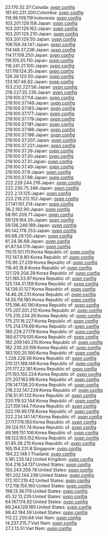 23.170.32.37:Canada: [ovpn config](vpn/23_170_32_37.ovpn)  
181.60.231.200:Colombia: [ovpn config](vpn/181_60_231_200.ovpn)  
118.99.109.119:Indonesia: [ovpn config](vpn/118_99_109_119.ovpn)  
103.201.129.158:Japan: [ovpn config](vpn/103_201_129_158.ovpn)  
103.201.129.162:Japan: [ovpn config](vpn/103_201_129_162.ovpn)  
103.201.129.210:Japan: [ovpn config](vpn/103_201_129_210.ovpn)  
103.201.129.50:Japan: [ovpn config](vpn/103_201_129_50.ovpn)  
106.159.34.147:Japan: [ovpn config](vpn/106_159_34_147.ovpn)  
114.148.37.236:Japan: [ovpn config](vpn/114_148_37_236.ovpn)  
114.17.108.250:Japan: [ovpn config](vpn/114_17_108_250.ovpn)  
118.105.55.110:Japan: [ovpn config](vpn/118_105_55_110.ovpn)  
118.241.21.100:Japan: [ovpn config](vpn/118_241_21_100.ovpn)  
121.119.124.35:Japan: [ovpn config](vpn/121_119_124_35.ovpn)  
126.39.120.50:Japan: [ovpn config](vpn/126_39_120_50.ovpn)  
133.167.46.92:Japan: [ovpn config](vpn/133_167_46_92.ovpn)  
153.232.227.56:Japan: [ovpn config](vpn/153_232_227_56.ovpn)  
218.227.35.235:Japan: [ovpn config](vpn/218_227_35_235.ovpn)  
219.100.37.114:Japan: [ovpn config](vpn/219_100_37_114.ovpn)  
219.100.37.146:Japan: [ovpn config](vpn/219_100_37_146.ovpn)  
219.100.37.163:Japan: [ovpn config](vpn/219_100_37_163.ovpn)  
219.100.37.177:Japan: [ovpn config](vpn/219_100_37_177.ovpn)  
219.100.37.179:Japan: [ovpn config](vpn/219_100_37_179.ovpn)  
219.100.37.181:Japan: [ovpn config](vpn/219_100_37_181.ovpn)  
219.100.37.186:Japan: [ovpn config](vpn/219_100_37_186.ovpn)  
219.100.37.198:Japan: [ovpn config](vpn/219_100_37_198.ovpn)  
219.100.37.207:Japan: [ovpn config](vpn/219_100_37_207.ovpn)  
219.100.37.221:Japan: [ovpn config](vpn/219_100_37_221.ovpn)  
219.100.37.26:Japan: [ovpn config](vpn/219_100_37_26.ovpn)  
219.100.37.30:Japan: [ovpn config](vpn/219_100_37_30.ovpn)  
219.100.37.31:Japan: [ovpn config](vpn/219_100_37_31.ovpn)  
219.100.37.49:Japan: [ovpn config](vpn/219_100_37_49.ovpn)  
219.100.37.9:Japan: [ovpn config](vpn/219_100_37_9.ovpn)  
219.100.37.98:Japan: [ovpn config](vpn/219_100_37_98.ovpn)  
222.229.244.219:Japan: [ovpn config](vpn/222_229_244_219.ovpn)  
222.230.75.248:Japan: [ovpn config](vpn/222_230_75_248.ovpn)  
222.2.13.125:Japan: [ovpn config](vpn/222_2_13_125.ovpn)  
223.219.212.152:Japan: [ovpn config](vpn/223_219_212_152.ovpn)  
27.141.101.214:Japan: [ovpn config](vpn/27_141_101_214.ovpn)  
36.2.192.90:Japan: [ovpn config](vpn/36_2_192_90.ovpn)  
58.191.209.71:Japan: [ovpn config](vpn/58_191_209_71.ovpn)  
59.129.164.26:Japan: [ovpn config](vpn/59_129_164_26.ovpn)  
59.136.246.189:Japan: [ovpn config](vpn/59_136_246_189.ovpn)  
60.142.178.253:Japan: [ovpn config](vpn/60_142_178_253.ovpn)  
60.68.29.130:Japan: [ovpn config](vpn/60_68_29_130.ovpn)  
61.24.36.68:Japan: [ovpn config](vpn/61_24_36_68.ovpn)  
61.87.54.179:Japan: [ovpn config](vpn/61_87_54_179.ovpn)  
110.15.101.111:Korea Republic of: [ovpn config](vpn/110_15_101_111.ovpn)  
112.147.8.80:Korea Republic of: [ovpn config](vpn/112_147_8_80.ovpn)  
115.95.27.229:Korea Republic of: [ovpn config](vpn/115_95_27_229.ovpn)  
118.40.18.8:Korea Republic of: [ovpn config](vpn/118_40_18_8.ovpn)  
121.129.204.28:Korea Republic of: [ovpn config](vpn/121_129_204_28.ovpn)  
121.185.53.97:Korea Republic of: [ovpn config](vpn/121_185_53_97.ovpn)  
125.134.31.159:Korea Republic of: [ovpn config](vpn/125_134_31_159.ovpn)  
14.138.51.127:Korea Republic of: [ovpn config](vpn/14_138_51_127.ovpn)  
14.46.26.231:Korea Republic of: [ovpn config](vpn/14_46_26_231.ovpn)  
14.55.116.180:Korea Republic of: [ovpn config](vpn/14_55_116_180.ovpn)  
175.196.40.190:Korea Republic of: [ovpn config](vpn/175_196_40_190.ovpn)  
175.207.201.212:Korea Republic of: [ovpn config](vpn/175_207_201_212.ovpn)  
175.210.234.26:Korea Republic of: [ovpn config](vpn/175_210_234_26.ovpn)  
175.211.16.227:Korea Republic of: [ovpn config](vpn/175_211_16_227.ovpn)  
175.214.176.69:Korea Republic of: [ovpn config](vpn/175_214_176_69.ovpn)  
180.229.27.179:Korea Republic of: [ovpn config](vpn/180_229_27_179.ovpn)  
180.67.179.105:Korea Republic of: [ovpn config](vpn/180_67_179_105.ovpn)  
182.209.140.215:Korea Republic of: [ovpn config](vpn/182_209_140_215.ovpn)  
182.230.20.156:Korea Republic of: [ovpn config](vpn/182_230_20_156.ovpn)  
183.100.20.166:Korea Republic of: [ovpn config](vpn/183_100_20_166.ovpn)  
1.228.226.56:Korea Republic of: [ovpn config](vpn/1_228_226_56.ovpn)  
210.121.189.146:Korea Republic of: [ovpn config](vpn/210_121_189_146.ovpn)  
211.177.22.181:Korea Republic of: [ovpn config](vpn/211_177_22_181.ovpn)  
211.193.150.224:Korea Republic of: [ovpn config](vpn/211_193_150_224.ovpn)  
211.207.163.98:Korea Republic of: [ovpn config](vpn/211_207_163_98.ovpn)  
218.147.138.20:Korea Republic of: [ovpn config](vpn/218_147_138_20.ovpn)  
218.232.147.224:Korea Republic of: [ovpn config](vpn/218_232_147_224.ovpn)  
218.51.91.132:Korea Republic of: [ovpn config](vpn/218_51_91_132.ovpn)  
220.119.52.144:Korea Republic of: [ovpn config](vpn/220_119_52_144.ovpn)  
221.159.144.7:Korea Republic of: [ovpn config](vpn/221_159_144_7.ovpn)  
222.119.99.178:Korea Republic of: [ovpn config](vpn/222_119_99_178.ovpn)  
222.234.141.147:Korea Republic of: [ovpn config](vpn/222_234_141_147.ovpn)  
27.117.176.193:Korea Republic of: [ovpn config](vpn/27_117_176_193.ovpn)  
39.124.151.74:Korea Republic of: [ovpn config](vpn/39_124_151_74.ovpn)  
49.169.151.106:Korea Republic of: [ovpn config](vpn/49_169_151_106.ovpn)  
58.123.163.152:Korea Republic of: [ovpn config](vpn/58_123_163_152.ovpn)  
61.85.38.215:Korea Republic of: [ovpn config](vpn/61_85_38_215.ovpn)  
165.154.231.8:Singapore: [ovpn config](vpn/165_154_231_8.ovpn)  
184.22.148.1:Thailand: [ovpn config](vpn/184_22_148_1.ovpn)  
5.181.235.142:United Kingdom: [ovpn config](vpn/5_181_235_142.ovpn)  
104.218.54.137:United States: [ovpn config](vpn/104_218_54_137.ovpn)  
150.243.209.78:United States: [ovpn config](vpn/150_243_209_78.ovpn)  
161.202.144.236:United States: [ovpn config](vpn/161_202_144_236.ovpn)  
172.107.219.42:United States: [ovpn config](vpn/172_107_219_42.ovpn)  
172.118.150.160:United States: [ovpn config](vpn/172_118_150_160.ovpn)  
198.13.36.179:United States: [ovpn config](vpn/198_13_36_179.ovpn)  
45.32.13.235:United States: [ovpn config](vpn/45_32_13_235.ovpn)  
64.187.174.92:United States: [ovpn config](vpn/64_187_174_92.ovpn)  
69.244.129.165:United States: [ovpn config](vpn/69_244_129_165.ovpn)  
98.42.194.59:United States: [ovpn config](vpn/98_42_194_59.ovpn)  
113.22.200.64:Viet Nam: [ovpn config](vpn/113_22_200_64.ovpn)  
14.237.215.7:Viet Nam: [ovpn config](vpn/14_237_215_7.ovpn)  
27.2.13.51:Viet Nam: [ovpn config](vpn/27_2_13_51.ovpn)  
